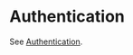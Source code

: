 # Authentication

See [Authentication](https://marketing.adobe.com/developer/documentation/authentication-1/c-authentication-1).
